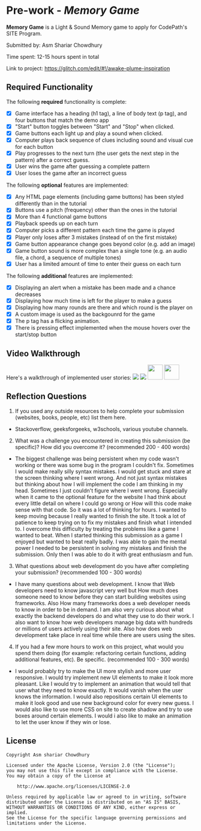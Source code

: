 # Pre-work - *Memory Game*

**Memory Game** is a Light & Sound Memory game to apply for CodePath's SITE Program. 

Submitted by: Asm Shariar Chowdhury 

Time spent: 12-15 hours spent in total

Link to project: https://glitch.com/edit/#!/awake-plume-inspiration

## Required Functionality

The following **required** functionality is complete:

* [x] Game interface has a heading (h1 tag), a line of body text (p tag), and four buttons that match the demo app
* [x] "Start" button toggles between "Start" and "Stop" when clicked. 
* [x] Game buttons each light up and play a sound when clicked. 
* [x] Computer plays back sequence of clues including sound and visual cue for each button
* [x] Play progresses to the next turn (the user gets the next step in the pattern) after a correct guess. 
* [x] User wins the game after guessing a complete pattern
* [x] User loses the game after an incorrect guess

The following **optional** features are implemented:

* [x] Any HTML page elements (including game buttons) has been styled differently than in the tutorial
* [x] Buttons use a pitch (frequency) other than the ones in the tutorial
* [x] More than 4 functional game buttons
* [x] Playback speeds up on each turn
* [x] Computer picks a different pattern each time the game is played
* [x] Player only loses after 3 mistakes (instead of on the first mistake)
* [x] Game button appearance change goes beyond color (e.g. add an image)
* [x] Game button sound is more complex than a single tone (e.g. an audio file, a chord, a sequence of multiple tones)
* [x] User has a limited amount of time to enter their guess on each turn

The following **additional** features are implemented:

- [x] Displaying an alert when a mistake has been made and a chance decreases
- [x] Displaying how much time is left for the player to make a guess
- [x] Displaying how many rounds are there and which round is the player on
- [x] A custom image is used as the backgounrd for the game
- [x] The p tag has a flicking animation. 
- [x] There is pressing effect implemented when the mouse hovers over the start/stop button

## Video Walkthrough

Here's a walkthrough of implemented user stories:
![](https://imgur.com/k6gJzm2.gif)
![](https://imgur.com/T3EGuwO.gif)
<img src="https://imgur.com/k6gJzm2.gif" width="40" height="40" />
<img src="https://imgur.com/T3EGuwO.gif" width="40" height="40" />


## Reflection Questions
1. If you used any outside resources to help complete your submission (websites, books, people, etc) list them here. 

- Stackoverflow, geeksforgeeks, w3schools, various youtube channels. 

2. What was a challenge you encountered in creating this submission (be specific)? How did you overcome it? (recommended 200 - 400 words) 

- The biggest challenge was being persistent when my code wasn't working or there was some bug in the program I couldn't fix. 
  Sometimes I would make really silly syntax mistakes. I would get stuck and stare at the screen thinking where I went wrong. 
  And not just syntax mistakes but thinking about how I will implement the code I am thinking in my head. Sometimes I just couldn't 
  figure where I went wrong. Especially when it came to the optional feature for the website I had think about every little detail 
  on where I could go wrong or How will this code make sense with that code. So it was a lot of thinking for hours. I wanted to keep 
  moving because I really wanted to finish the site. It took a lot of patience to keep trying on to fix my mistakes and finish what I 
  intended to. I overcome this difficulty by treating the problems like a game I wanted to beat. When I started thinking this submission as 
  a game I enjoyed but wanted to beat really badly. I was able to gain the mental power I needed to be persistent in solving my mistakes 
  and finish the submission. Only then I was able to do it with great enthusiasm and fun. 
 

3. What questions about web development do you have after completing your submission? (recommended 100 - 300 words) 

- I have many questions about web development. I know that Web developers need to know javascript very well but How much does someone 
  need to know before they can start building websites using frameworks. Also How many frameworks does a web developer needs to know 
  in order to be in demand. I am also very curious about what exactly the backend developers do and what they use to do their work. 
  I also want to know how web developers manage big data with hundreds or millions of users actively using their site. Also how does 
  web development take place in real time while there are users using the sites. 


4. If you had a few more hours to work on this project, what would you spend them doing (for example: refactoring certain functions, adding additional features, etc). Be specific. (recommended 100 - 300 words) 

- I would probably try to make the UI more stylish and more user responsive. I would try implement new UI elements to make it look
  more pleasant. Like I would try to implement an animation that would tell that user what they need to know exactly. It would vanish 
  when the user knows the information. I would also repositions certain UI elements to make it look good and use new background color 
  for every new guess. I would also like to use more CSS on site to create shadow and try to use boxes around certain elements. I would 
  i also like to make an animation to let the user know if they win or lose.  
 


## License

    Copyright Asm shariar Chowdhury

    Licensed under the Apache License, Version 2.0 (the "License");
    you may not use this file except in compliance with the License.
    You may obtain a copy of the License at

        http://www.apache.org/licenses/LICENSE-2.0

    Unless required by applicable law or agreed to in writing, software
    distributed under the License is distributed on an "AS IS" BASIS,
    WITHOUT WARRANTIES OR CONDITIONS OF ANY KIND, either express or implied.
    See the License for the specific language governing permissions and
    limitations under the License.
